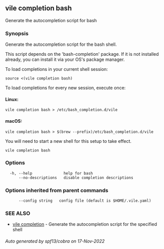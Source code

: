 ## vile completion bash

Generate the autocompletion script for bash

### Synopsis

Generate the autocompletion script for the bash shell.

This script depends on the 'bash-completion' package.
If it is not installed already, you can install it via your OS's package manager.

To load completions in your current shell session:

	source <(vile completion bash)

To load completions for every new session, execute once:

#### Linux:

	vile completion bash > /etc/bash_completion.d/vile

#### macOS:

	vile completion bash > $(brew --prefix)/etc/bash_completion.d/vile

You will need to start a new shell for this setup to take effect.


```
vile completion bash
```

### Options

```
  -h, --help              help for bash
      --no-descriptions   disable completion descriptions
```

### Options inherited from parent commands

```
      --config string   config file (default is $HOME/.vile.yaml)
```

### SEE ALSO

* [vile completion](vile_completion.md)	 - Generate the autocompletion script for the specified shell

###### Auto generated by spf13/cobra on 17-Nov-2022
